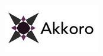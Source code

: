 <p align="center">
  <img src="https://github.com/akkoro/.github/raw/main/profile/akkoro_isotoxal_octagram_with_copy.png" width="50%" height="50%" alt="Akkoro" />
  <picture>
  <source media="(prefers-color-scheme: dark)" srcset="https://github.com/akkoro/.github/raw/main/profile/akkoro_logo_with_text_v2_dark.png">
  <source media="(prefers-color-scheme: light)" srcset="https://github.com/akkoro/.github/raw/main/profile/akkoro_logo_with_text_v2.png">
</picture>

</p>
